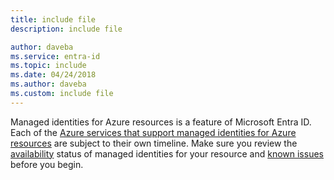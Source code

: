 ```yaml
---
title: include file
description: include file

author: daveba
ms.service: entra-id
ms.topic: include
ms.date: 04/24/2018
ms.author: daveba
ms.custom: include file
---
```


Managed identities for Azure resources is a feature of Microsoft Entra ID. Each of the [Azure services that support managed identities for Azure resources](~/identity/managed-identities-azure-resources/managed-identities-status.md) are subject to their own timeline. Make sure you review the [availability](~/identity/managed-identities-azure-resources/managed-identities-status.md) status of managed identities for your resource and [known issues](~/identity/managed-identities-azure-resources/known-issues.md) before you begin.
